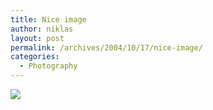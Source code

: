 ```yaml
---
title: Nice image
author: niklas
layout: post
permalink: /archives/2004/10/17/nice-image/
categories:
  - Photography
---
```

[<img border="0" src="http://images.buzznet.com/assets/users4/g4lamos/default/gallery-1097965366-msg-16602-4.jpg" />][1]

 [1]: http://g4lamos.buzznet.com/user/?id=585393